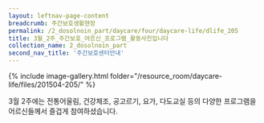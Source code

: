 ```yaml
--- 
layout: leftnav-page-content 
breadcrumb: 주간보호생활현장 
permalink: /2_dosolnoin_part/daycare/four/daycare-life/dlife_205
title: 3월_2주_주간보호_어르신_프로그램_활동사진입니다
collection_name: 2_dosolnoin_part
second_nav_title: '주간보호센터안내' 
---
```

{% include image-gallery.html folder="/resource_room/daycare-life/files/201504-205/" %}









3월 2주에는 전통어울림, 건강체조, 공고르기, 요가, 다도교실 등의
다양한 프로그램을 어르신들께서 즐겁게 참여하셨습니다.
